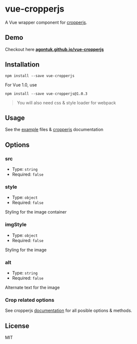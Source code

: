 # vue-cropperjs
A Vue wrapper component for [cropperjs](https://github.com/fengyuanchen/cropperjs).

## Demo
Checkout here **[agontuk.github.io/vue-cropperjs](https://agontuk.github.io/vue-cropperjs/)**

## Installation
```shell
npm install --save vue-cropperjs
```

For Vue 1.0, use

```shell
npm install --save vue-cropperjs@1.0.3
```

> You will also need css & style loader for webpack

## Usage
See the [example](https://github.com/Agontuk/vue-cropperjs/tree/master/example) files & [cropperjs](https://github.com/fengyuanchen/cropperjs#cropperjs) documentation

## Options

### src
* Type: `string`
* Required: `false`

### style
* Type: `object`
* Required: `false`

Styling for the image container

### imgStyle
* Type: `object`
* Required: `false`

Styling for the image

### alt
* Type: `string`
* Required: `false`

Alternate text for the image

### Crop related options

See cropperjs [documentation](https://github.com/fengyuanchen/cropperjs#options) for all posible options & methods.

## License
MIT
